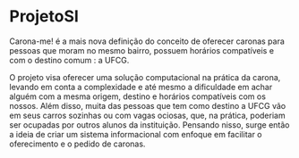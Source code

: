 # ProjetoSI
Carona-me! é a mais nova definição do conceito de oferecer caronas para pessoas que moram no mesmo bairro, possuem horários compatíveis e com o destino comum : a UFCG.

O projeto visa oferecer uma solução computacional na prática da carona, levando em conta a complexidade e até mesmo a dificuldade em achar alguém com a mesma origem, destino e horários compatíveis com os nossos. Além disso, muita das pessoas que tem como destino a UFCG vão em seus carros sozinhas ou com vagas ociosas, que, na prática, poderiam ser ocupadas por outros alunos da instituição. 
Pensando nisso, surge então a ideia de criar um sistema informacional com enfoque em facilitar o oferecimento e o pedido de caronas. 
